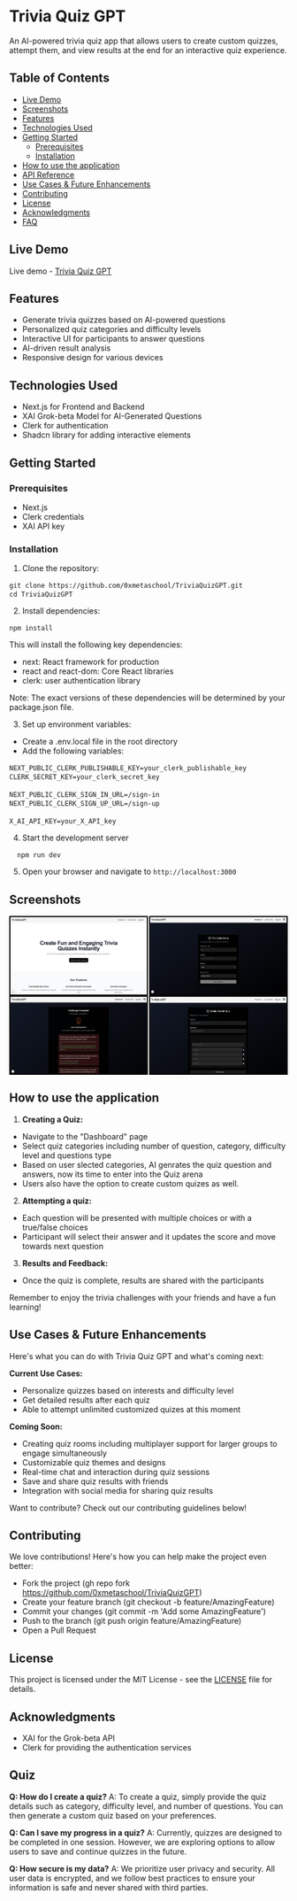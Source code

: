# Trivia Quiz GPT
An AI-powered trivia quiz app that allows users to create custom quizzes, attempt them, and view results at the end for an interactive quiz experience.

## Table of Contents
  - [Live Demo](#live-demo)
  - [Screenshots](#screenshots)
  - [Features](#features)
  - [Technologies Used](#technologies-used)
  - [Getting Started](#getting-started)
    - [Prerequisites](#prerequisites)
    - [Installation](#installation)
  - [How to use the application](#how-to-use-the-application)
  - [API Reference](#api-reference)
  - [Use Cases & Future Enhancements](#use-cases-and-future-enhancements)
  - [Contributing](#contributing)
  - [License](#license)
  - [Acknowledgments](#acknowledgments)
  - [FAQ](#faq)

## Live Demo

Live demo - [Trivia Quiz GPT](https://trivia-gpt-nine.vercel.app/)

## Features

- Generate trivia quizzes based on AI-powered questions
- Personalized quiz categories and difficulty levels
- Interactive UI for participants to answer questions
- AI-driven result analysis
- Responsive design for various devices

## Technologies Used

- Next.js for Frontend and Backend
- XAI Grok-beta Model for AI-Generated Questions
- Clerk for authentication
- Shadcn library for adding interactive elements

## Getting Started

### Prerequisites

- Next.js
- Clerk credentials
- XAI API key

### Installation

1. Clone the repository:
 
```
git clone https://github.com/0xmetaschool/TriviaQuizGPT.git
cd TriviaQuizGPT
```

2. Install dependencies:
```
npm install
```

This will install the following key dependencies:
- next: React framework for production
- react and react-dom: Core React libraries
- clerk: user authentication library

Note: The exact versions of these dependencies will be determined by your package.json file.

3. Set up environment variables:

- Create a .env.local file in the root directory
- Add the following variables:
```
NEXT_PUBLIC_CLERK_PUBLISHABLE_KEY=your_clerk_publishable_key
CLERK_SECRET_KEY=your_clerk_secret_key

NEXT_PUBLIC_CLERK_SIGN_IN_URL=/sign-in
NEXT_PUBLIC_CLERK_SIGN_UP_URL=/sign-up

X_AI_API_KEY=your_X_API_key
```

4. Start the development server
```
  npm run dev
```
5. Open your browser and navigate to `http://localhost:3000`

## Screenshots

<div style="display: flex; justify-content: space-between;">
  <img src="public/home.png" alt="Home Page" style="width: 49%; border: 2px solid black;" />
  <img src="public/quiz_arena.png" alt="Select Language Page" style="width: 49%; border: 2px solid black;" />
</div>
<div style="display: flex; justify-content: space-between;">
  <img src="public/result.png" alt="Curriculum Page" style="width: 49%; border: 2px solid black;" />
  <img src="public/custom_quiz.png" alt="Lesson Page" style="width: 49%; border: 2px solid black;" />
</div>


## How to use the application

1. **Creating a Quiz:**
- Navigate to the "Dashboard" page
- Select quiz categories including number of question, category, difficulty level and questions type
- Based on user slected categories, AI genrates the quiz question and answers, now its time to enter into the Quiz arena
- Users also have the option to create custom quizes as well.

2. **Attempting a quiz:**
- Each question will be presented with multiple choices or with a true/false choices 
- Participant will select their answer and it updates the score and move towards next question

3. **Results and Feedback:**
- Once the quiz is complete, results are shared with the participants

Remember to enjoy the trivia challenges with your friends and have a fun learning!

## Use Cases & Future Enhancements

Here's what you can do with Trivia Quiz GPT and what's coming next:

**Current Use Cases:**
- Personalize quizzes based on interests and difficulty level
- Get detailed results after each quiz
- Able to attempt unlimited customized quizes at this moment

**Coming Soon:**
- Creating quiz rooms including multiplayer support for larger groups to engage simultaneously
- Customizable quiz themes and designs
- Real-time chat and interaction during quiz sessions
- Save and share quiz results with friends
- Integration with social media for sharing quiz results

Want to contribute? Check out our contributing guidelines below!

## Contributing

We love contributions! Here's how you can help make the project even better:

- Fork the project (gh repo fork https://github.com/0xmetaschool/TriviaQuizGPT)
- Create your feature branch (git checkout -b feature/AmazingFeature)
- Commit your changes (git commit -m 'Add some AmazingFeature')
- Push to the branch (git push origin feature/AmazingFeature)
- Open a Pull Request

## License

This project is licensed under the MIT License - see the [LICENSE](https://github.com/0xmetaschool/TriviaQuizGPT/blob/main/LICENSE) file for details.

## Acknowledgments

- XAI for the Grok-beta API
- Clerk for providing the authentication services

## Quiz
**Q: How do I create a quiz?**
A: To create a quiz, simply provide the quiz details such as category, difficulty level, and number of questions. You can then generate a custom quiz based on your preferences.

**Q: Can I save my progress in a quiz?**
A: Currently, quizzes are designed to be completed in one session. However, we are exploring options to allow users to save and continue quizzes in the future.

**Q: How secure is my data?**
A: We prioritize user privacy and security. All user data is encrypted, and we follow best practices to ensure your information is safe and never shared with third parties.
